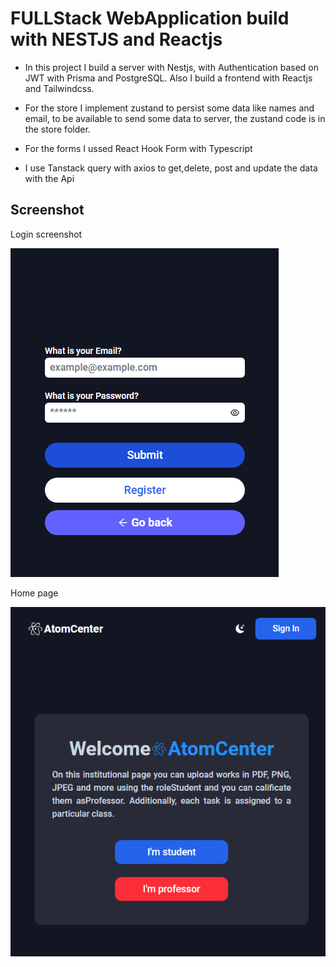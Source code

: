 # FULLStack WebApplication build with NESTJS and Reactjs
- In this project I build a server with Nestjs, with Authentication based on JWT with Prisma and PostgreSQL. Also I build a frontend with Reactjs and Tailwindcss.

- For the store I implement zustand to persist some data like names and email, to be available to send some data to server, the zustand code is in the store folder.

- For the forms I ussed React Hook Form with Typescript

- I use Tanstack query with axios to get,delete, post and update the data with the Api


## Screenshot
Login screenshot

![login](./project_views/login.png)

Home page

![Home](./project_views/home.png)
